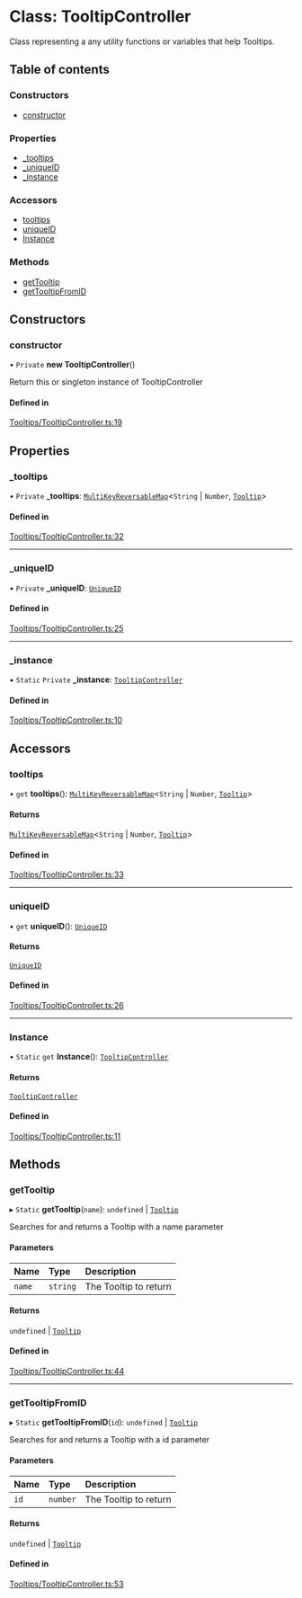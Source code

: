 # Class: TooltipController

Class representing a any utility functions or variables that help Tooltips.

## Table of contents

### Constructors

- [constructor](../wiki/TooltipController#constructor)

### Properties

- [\_tooltips](../wiki/TooltipController#_tooltips)
- [\_uniqueID](../wiki/TooltipController#_uniqueid)
- [\_instance](../wiki/TooltipController#_instance)

### Accessors

- [tooltips](../wiki/TooltipController#tooltips)
- [uniqueID](../wiki/TooltipController#uniqueid)
- [Instance](../wiki/TooltipController#instance)

### Methods

- [getTooltip](../wiki/TooltipController#gettooltip)
- [getTooltipFromID](../wiki/TooltipController#gettooltipfromid)

## Constructors

### constructor

• `Private` **new TooltipController**()

Return this or singleton instance of TooltipController

#### Defined in

[Tooltips/TooltipController.ts:19](https://github.com/JFenlonWork/MooD-Custom-CodeBase-Babel-Ts/blob/9921b29/Code/src/Tooltips/TooltipController.ts#L19)

## Properties

### \_tooltips

• `Private` **\_tooltips**: [`MultiKeyReversableMap`](../wiki/MultiKeyReversableMap)<`String` \| `Number`, [`Tooltip`](../wiki/Tooltip)\>

#### Defined in

[Tooltips/TooltipController.ts:32](https://github.com/JFenlonWork/MooD-Custom-CodeBase-Babel-Ts/blob/9921b29/Code/src/Tooltips/TooltipController.ts#L32)

___

### \_uniqueID

• `Private` **\_uniqueID**: [`UniqueID`](../wiki/UniqueID)

#### Defined in

[Tooltips/TooltipController.ts:25](https://github.com/JFenlonWork/MooD-Custom-CodeBase-Babel-Ts/blob/9921b29/Code/src/Tooltips/TooltipController.ts#L25)

___

### \_instance

▪ `Static` `Private` **\_instance**: [`TooltipController`](../wiki/TooltipController)

#### Defined in

[Tooltips/TooltipController.ts:10](https://github.com/JFenlonWork/MooD-Custom-CodeBase-Babel-Ts/blob/9921b29/Code/src/Tooltips/TooltipController.ts#L10)

## Accessors

### tooltips

• `get` **tooltips**(): [`MultiKeyReversableMap`](../wiki/MultiKeyReversableMap)<`String` \| `Number`, [`Tooltip`](../wiki/Tooltip)\>

#### Returns

[`MultiKeyReversableMap`](../wiki/MultiKeyReversableMap)<`String` \| `Number`, [`Tooltip`](../wiki/Tooltip)\>

#### Defined in

[Tooltips/TooltipController.ts:33](https://github.com/JFenlonWork/MooD-Custom-CodeBase-Babel-Ts/blob/9921b29/Code/src/Tooltips/TooltipController.ts#L33)

___

### uniqueID

• `get` **uniqueID**(): [`UniqueID`](../wiki/UniqueID)

#### Returns

[`UniqueID`](../wiki/UniqueID)

#### Defined in

[Tooltips/TooltipController.ts:26](https://github.com/JFenlonWork/MooD-Custom-CodeBase-Babel-Ts/blob/9921b29/Code/src/Tooltips/TooltipController.ts#L26)

___

### Instance

• `Static` `get` **Instance**(): [`TooltipController`](../wiki/TooltipController)

#### Returns

[`TooltipController`](../wiki/TooltipController)

#### Defined in

[Tooltips/TooltipController.ts:11](https://github.com/JFenlonWork/MooD-Custom-CodeBase-Babel-Ts/blob/9921b29/Code/src/Tooltips/TooltipController.ts#L11)

## Methods

### getTooltip

▸ `Static` **getTooltip**(`name`): `undefined` \| [`Tooltip`](../wiki/Tooltip)

Searches for and returns a Tooltip with a name parameter

#### Parameters

| Name | Type | Description |
| :------ | :------ | :------ |
| `name` | `string` | The Tooltip to return |

#### Returns

`undefined` \| [`Tooltip`](../wiki/Tooltip)

#### Defined in

[Tooltips/TooltipController.ts:44](https://github.com/JFenlonWork/MooD-Custom-CodeBase-Babel-Ts/blob/9921b29/Code/src/Tooltips/TooltipController.ts#L44)

___

### getTooltipFromID

▸ `Static` **getTooltipFromID**(`id`): `undefined` \| [`Tooltip`](../wiki/Tooltip)

Searches for and returns a Tooltip with a id parameter

#### Parameters

| Name | Type | Description |
| :------ | :------ | :------ |
| `id` | `number` | The Tooltip to return |

#### Returns

`undefined` \| [`Tooltip`](../wiki/Tooltip)

#### Defined in

[Tooltips/TooltipController.ts:53](https://github.com/JFenlonWork/MooD-Custom-CodeBase-Babel-Ts/blob/9921b29/Code/src/Tooltips/TooltipController.ts#L53)
